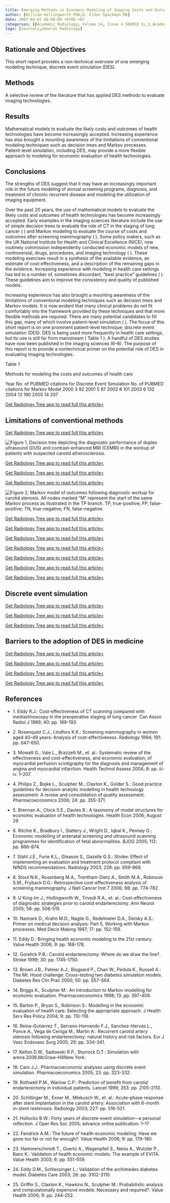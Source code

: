 ```yaml
---
title: Emerging Methods in Economic Modeling of Imaging Costs and Outcomes
author: [William Hollingworth PhD,D. Eldon Spackman MA]
date: 2007-04-01 00:00:00 +0700 +07
categories: [{Academic Radiology, Volume 14, Issue 4 SOURCE CL_S_AcademicRadiologyVolume14Issue4 1}]
tags: [Journals,General Radiology]
---
```

## Rationale and Objectives

This short report provides a non-technical overview of one emerging modeling technique, discrete event simulation (DES).

## Methods

A selective review of the literature that has applied DES methods to evaluate imaging technologies.

## Results

Mathematical models to evaluate the likely costs and outcomes of health technologies have become increasingly accepted. Increasing experience has also brought a mounting awareness of the limitations of conventional modeling techniques such as decision trees and Markov processes. Patient-level simulation, including DES, may provide a more flexible approach to modeling for economic evaluation of health technologies.

## Conclusions

The strengths of DES suggest that it may have an increasingly important role in the future modeling of annual screening programs, diagnosis, and treatment of chronic recurrent disease and modeling the utilization of imaging equipment.

Over the past 20 years, the use of mathematical models to evaluate the likely costs and outcomes of health technologies has become increasingly accepted. Early examples in the imaging sciences literature include the use of simple decision trees to evaluate the role of CT in the staging of lung cancer ( ) and Markov modeling to evaluate the course of costs and outcomes after screening mammography ( ). Some policy makers, such as the UK National Institute for Health and Clinical Excellence (NICE), now routinely commission independently conducted economic models of new, controversial, drugs, procedures, and imaging technology ( ). These modeling exercises result in a synthesis of the available evidence, an estimate of cost-effectiveness, and a description of the remaining gaps in the evidence. Increasing experience with modeling in health care settings has led to a number of, sometimes discordant, “best practice” guidelines ( ). These guidelines aim to improve the consistency and quality of published models.

Increasing experience has also brought a mounting awareness of the limitations of conventional modeling techniques such as decision trees and Markov models. It is now evident that many clinical problems do not fit comfortably into the framework provided by these techniques and that more flexible methods are required. There are many potential candidates to fill this gap, many of which involve patient-level simulation ( ). The focus of this short report is on one prominent patient-level technique; discrete event simulation (DES). DES is being used more frequently in health care settings, but its use is still far from mainstream (  Table 1 ). A handful of DES studies have now been published in the imaging sciences (6–8). The purpose of this report is to provide a nontechnical primer on the potential role of DES in evaluating imaging technologies.

Table 1


Methods for modeling the costs and outcomes of health care


Year No. of PUBMED citations for Discrete Event Simulation No. of PUBMED citations for Markov Model 2000 3 92 2001 5 97 2002 8 101 2003 6 132 2004 13 190 2005 14 207

[Get Radiology Tree app to read full this article<](https://clinicalpub.com/app)

## Limitations of conventional methods

[Get Radiology Tree app to read full this article<](https://clinicalpub.com/app)

![Figure 1, Decision tree depicting the diagnostic performance of duplex ultrasound (DUS) and contrast-enhanced MRI (CEMRI) in the workup of patients with suspected carotid atherosclerosis.](https://storage.googleapis.com/dl.dentistrykey.com/clinical/EmergingMethodsinEconomicModelingofImagingCostsandOutcomes/0_1s20S1076633207000116.jpg)

[Get Radiology Tree app to read full this article<](https://clinicalpub.com/app)

[Get Radiology Tree app to read full this article<](https://clinicalpub.com/app)

[Get Radiology Tree app to read full this article<](https://clinicalpub.com/app)

![Figure 2, Markov model of outcomes following diagnostic workup for carotid stenosis. All nodes marked “M” represent the start of the same Markov process as illustrated in the TP branch. TP, true-positive; FP, false-positive; TN, true-negative; FN, false-negative.](https://storage.googleapis.com/dl.dentistrykey.com/clinical/EmergingMethodsinEconomicModelingofImagingCostsandOutcomes/1_1s20S1076633207000116.jpg)

[Get Radiology Tree app to read full this article<](https://clinicalpub.com/app)

[Get Radiology Tree app to read full this article<](https://clinicalpub.com/app)

[Get Radiology Tree app to read full this article<](https://clinicalpub.com/app)

[Get Radiology Tree app to read full this article<](https://clinicalpub.com/app)

[Get Radiology Tree app to read full this article<](https://clinicalpub.com/app)

[Get Radiology Tree app to read full this article<](https://clinicalpub.com/app)

[Get Radiology Tree app to read full this article<](https://clinicalpub.com/app)

## Discrete event simulation

[Get Radiology Tree app to read full this article<](https://clinicalpub.com/app)

[Get Radiology Tree app to read full this article<](https://clinicalpub.com/app)

[Get Radiology Tree app to read full this article<](https://clinicalpub.com/app)

## Barriers to the adoption of DES in medicine

[Get Radiology Tree app to read full this article<](https://clinicalpub.com/app)

[Get Radiology Tree app to read full this article<](https://clinicalpub.com/app)

[Get Radiology Tree app to read full this article<](https://clinicalpub.com/app)

[Get Radiology Tree app to read full this article<](https://clinicalpub.com/app)

## References

- 1\. Eddy R.J.: Cost-effectiveness of CT scanning compared with mediastinoscopy in the preoperative staging of lung cancer. Can Assoc Radiol J 1989; 40: pp. 189-193.


- 2\. Rosenquist C.J., Lindfors K.K.: Screening mammography in women aged 40–49 years: Analysis of cost-effectiveness. Radiology 1994; 191: pp. 647-650.


- 3\. Mowatt G., Vale L., Brazzelli M., et. al.: Systematic review of the effectiveness and cost-effectiveness, and economic evaluation, of myocardial perfusion scintigraphy for the diagnosis and management of angina and myocardial infarction. Health Technol Assess 2004; 8: pp. iii-iv. 1–207.


- 4\. Philips Z., Bojke L., Sculpher M., Claxton K., Golder S.: Good practice guidelines for decision-analytic modelling in health technology assessment: A review and consolidation of quality assessment. Pharmacoeconomics 2006; 24: pp. 355-371.


- 5\. Brennan A., Chick S.E., Davies R.: A taxonomy of model structures for economic evaluation of health technologies. Health Econ 2006; August 29


- 6\. Ritchie K., Bradbury I., Slattery J., Wright D., Iqbal K., Penney G.: Economic modelling of antenatal screening and ultrasound scanning programmes for identification of fetal abnormalities. BJOG 2005; 112: pp. 866-874.


- 7\. Stahl J.E., Furie K.L., Gleason S., Gazelle G.S.: Stroke: Effect of implementing an evaluation and treatment protocol compliant with NINDS recommendations. Radiology 2003; 228: pp. 659-668.


- 8\. Stout N.K., Rosenberg M.A., Trentham-Dietz A., Smith M.A., Robinson S.M., Fryback D.G.: Retrospective cost-effectiveness analysis of screening mammography. J Natl Cancer Inst 7 2006; 98: pp. 774-782.


- 9\. U King-Im J., Hollingworth W., Trivedi R.A., et. al.: Cost-effectiveness of diagnostic strategies prior to carotid endarterectomy. Ann Neurol 2005; 58: pp. 506-515.


- 10\. Naimark D., Krahn M.D., Naglie G., Redelmeier D.A., Detsky A.S.: Primer on medical decision analysis: Part 5, Working with Markov processes. Med Decis Making 1997; 17: pp. 152-159.


- 11\. Eddy D.: Bringing health economic modeling to the 21st century. Value Health 2006; 9: pp. 168-178.


- 12\. Gorelick P.B.: Carotid endarterectomy: Where do we draw the line?. Stroke 1999; 30: pp. 1745-1750.


- 13\. Brown J.B., Palmer A.J., Bisgaard P., Chan W., Pedula K., Russell A.: The Mt. Hood challenge: Cross-testing two diabetes simulation models. Diabetes Res Clin Prac 2000; 50: pp. S57-S64.


- 14\. Briggs A., Sculpher M.: An introduction to Markov modelling for economic evaluation. Pharmacoeconomics 1998; 13: pp. 397-409.


- 15\. Barton P., Bryan S., Robinson S.: Modelling in the economic evaluation of health care: Selecting the appropriate approach. J Health Serv Res Policy 2004; 9: pp. 110-118.


- 16\. Reina-Gutierrez T., Serrano-Hernando F.J., Sanchez-Hervas L., Ponce A., Vega de Ceniga M., Martin A.: Recurrent carotid artery stenosis following endarterectomy: natural history and risk factors. Eur J Vasc Endovasc Surg 2005; 29: pp. 334-341.


- 17\. Kelton D.W., Sadowski R.P., Sturrock D.T.: Simulation with arena.2006.McGraw-HillNew York:


- 18\. Caro J.J.: Pharmacoeconomic analyses using discrete event simulation. Pharmacoeconomics 2005; 23: pp. 323-332.


- 19\. Rothwell P.M., Warlow C.P.: Prediction of benefit from carotid endarterectomy in individual patients. Lancet 1999; 353: pp. 2105-2110.


- 20\. Schillinger M., Exner M., Mlekusch W., et. al.: Acute-phase response after stent implantation in the carotid artery: Association with 6-month in-stent restenosis. Radiology 2003; 227: pp. 516-521.


- 21\. Hollocks B.W.: Forty years of discrete-event simulation—a personal reflection. J Oper Res Soc 2005; advance online publication: 1–17


- 22\. Fendrick A.M.: The future of health economic modeling: Have we gone too far or not far enough?. Value Health 2006; 9: pp. 179-180.


- 23\. Hammerschmidt T., Goertz A., Wagenpfeil S., Neiss A., Wutzler P., Banz K.: Validation of health economic models: The example of EVITA. Value Health 2003; 6: pp. 551-559.


- 24\. Eddy D.M., Schlessinger L.: Validation of the archimedes diabetes model. Diabetes Care 2003; 26: pp. 3102-3110.


- 25\. Griffin S., Claxton K., Hawkins N., Sculpher M.: Probabilistic analysis and computationally expensive models: Necessary and required?. Value Health 2006; 9: pp. 244-252.